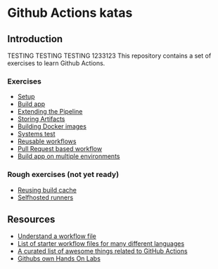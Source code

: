 # Github Actions katas

## Introduction
TESTING TESTING TESTING 1233123
This repository contains a set of exercises to learn Github Actions.

### Exercises

* [Setup](./labs/setup.md)
* [Build app](./labs/build-app.md)
* [Extending the Pipeline](./labs/extend-pipeline.md)
* [Storing Artifacts](./labs/storing-artifacts.md)
* [Building Docker images](./labs/docker-image.md)
* [Systems test](./labs/systems-test.md)
* [Reusable workflows](./labs/reusable.md)
* [Pull Request based workflow](./labs/pr-workflow.md)
* [Build app on multiple environments](./labs/matrix-builds.md)

### Rough exercises (not yet ready)
* [Reusing build cache ](./labs/build-cache.md)
* [Selfhosted runners](./labs/selfhosted-runner.md)


## Resources

* [Understand a workflow file](https://docs.github.com/en/actions/learn-github-actions/introduction-to-github-actions#understanding-the-workflow-file)
* [List of starter workflow files for many different languages](https://github.com/actions/starter-workflows/tree/main/ci)
* [A curated list of awesome things related to GitHub Actions](https://github.com/sdras/awesome-actions)
* [Githubs own Hands On Labs](https://github.com/ps-actions-sandbox/ActionsFundamentals)
